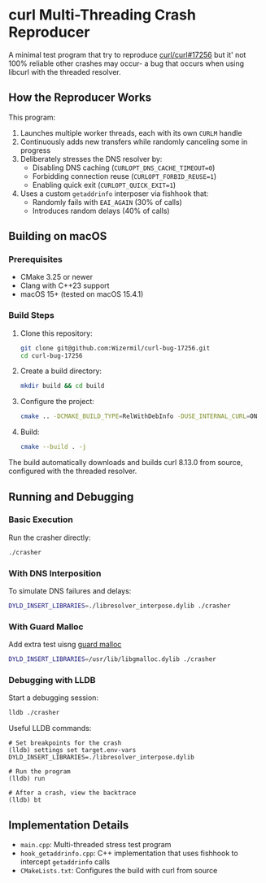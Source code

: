 # curl Multi-Threading Crash Reproducer

A minimal test program that try to reproduce [curl/curl#17256](https://github.com/curl/curl/issues/17256) but it' not 100% reliable other crashes may occur- a bug that occurs when using libcurl with the threaded resolver.

## How the Reproducer Works

This program:

1. Launches multiple worker threads, each with its own `CURLM` handle
2. Continuously adds new transfers while randomly canceling some in progress
3. Deliberately stresses the DNS resolver by:
   - Disabling DNS caching (`CURLOPT_DNS_CACHE_TIMEOUT=0`)
   - Forbidding connection reuse (`CURLOPT_FORBID_REUSE=1`)
   - Enabling quick exit (`CURLOPT_QUICK_EXIT=1`)
4. Uses a custom `getaddrinfo` interposer via fishhook that:
   - Randomly fails with `EAI_AGAIN` (30% of calls)
   - Introduces random delays (40% of calls)

## Building on macOS

### Prerequisites

- CMake 3.25 or newer
- Clang with C++23 support
- macOS 15+ (tested on macOS 15.4.1)

### Build Steps

1. Clone this repository:

   ```bash
   git clone git@github.com:Wizermil/curl-bug-17256.git
   cd curl-bug-17256
   ```

2. Create a build directory:

   ```bash
   mkdir build && cd build
   ```

3. Configure the project:

   ```bash
   cmake .. -DCMAKE_BUILD_TYPE=RelWithDebInfo -DUSE_INTERNAL_CURL=ON
   ```

4. Build:

   ```bash
   cmake --build . -j
   ```

The build automatically downloads and builds curl 8.13.0 from source, configured with the threaded resolver.

## Running and Debugging

### Basic Execution

Run the crasher directly:

```bash
./crasher
```

### With DNS Interposition

To simulate DNS failures and delays:

```bash
DYLD_INSERT_LIBRARIES=./libresolver_interpose.dylib ./crasher
```

### With Guard Malloc

Add extra test uisng [guard malloc](https://developer.apple.com/library/archive/documentation/Performance/Conceptual/ManagingMemory/Articles/MallocDebug.html)

```bash
DYLD_INSERT_LIBRARIES=/usr/lib/libgmalloc.dylib ./crasher
```

### Debugging with LLDB

Start a debugging session:

```bash
lldb ./crasher
```

Useful LLDB commands:

```
# Set breakpoints for the crash
(lldb) settings set target.env-vars DYLD_INSERT_LIBRARIES=./libresolver_interpose.dylib

# Run the program
(lldb) run

# After a crash, view the backtrace
(lldb) bt
```

## Implementation Details

- `main.cpp`: Multi-threaded stress test program
- `hook_getaddrinfo.cpp`: C++ implementation that uses fishhook to intercept `getaddrinfo` calls
- `CMakeLists.txt`: Configures the build with curl from source
